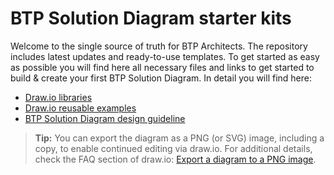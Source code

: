 # BTP Solution Diagram starter kits

Welcome to the single source of truth for BTP Architects. The repository includes latest updates and ready-to-use templates. To get started as easy as possible you will find here all necessary files and links to get started to build & create your first BTP Solution Diagram.
In detail you will find here:

- [Draw.io libraries](/assets/shape-libraries-and-editable-presets/draw.io/README.md)
- [Draw.io reusable examples](/assets/editable-diagram-examples/)
- [BTP Solution Diagram design guideline](https://sap.github.io/btp-solution-diagrams/docs/solution_diagr_intro/big_picture/)

> **Tip:** You can export the diagram as a PNG (or SVG) image, including a copy, to enable continued editing via draw.io. For additional details, check the FAQ section of draw.io: [Export a diagram to a PNG image](https://www.drawio.com/doc/faq/export-to-png).
